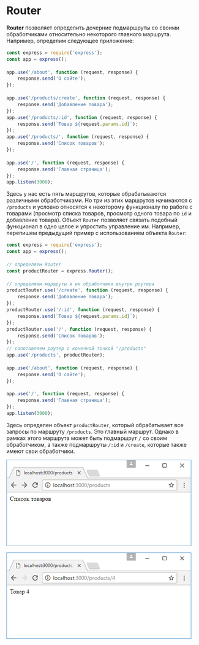 # Router

**Router** позволяет определить дочерние подмаршруты со своими обработчиками относительно некоторого главного маршрута. Например, определим следующее приложение:

```js
const express = require('express');
const app = express();

app.use('/about', function (request, response) {
    response.send('О сайте');
});

app.use('/products/create', function (request, response) {
    response.send('Добавление товара');
});
app.use('/products/:id', function (request, response) {
    response.send(`Товар ${request.params.id}`);
});
app.use('/products/', function (request, response) {
    response.send('Список товаров');
});

app.use('/', function (request, response) {
    response.send('Главная страница');
});
app.listen(3000);
```

Здесь у нас есть пять маршрутов, которые обрабатываются различными обработчиками. Но три из этих маршрутов начинаются с `/products` и условно относятся к некоторому функционалу по работе с товарами (просмотр списка товаров, просмотр одного товара по `id` и добавление товара). Объект `Router` позволяет связать подобный функционал в одно целое и упростить управление им. Например, перепишем предыдущий пример с использованием объекта `Router`:

```js
const express = require('express');
const app = express();

// определяем Router
const productRouter = express.Router();

// определяем маршруты и их обработчики внутри роутера
productRouter.use('/create', function (request, response) {
    response.send('Добавление товара');
});
productRouter.use('/:id', function (request, response) {
    response.send(`Товар ${request.params.id}`);
});
productRouter.use('/', function (request, response) {
    response.send('Список товаров');
});
// сопотавляем роутер с конечной точкой "/products"
app.use('/products', productRouter);

app.use('/about', function (request, response) {
    response.send('О сайте');
});

app.use('/', function (request, response) {
    response.send('Главная страница');
});
app.listen(3000);
```

Здесь определен объект `productRouter`, который обрабатывает все запросы по маршруту `/products`. Это главный маршрут. Однако в рамках этого маршрута может быть подмаршрут `/` со своим обработчиком, а также подмаршруты `/:id` и `/create`, которые также имеют свои обработчики.

![4.18.png](4.18.png)

![4.19.png](4.19.png)

